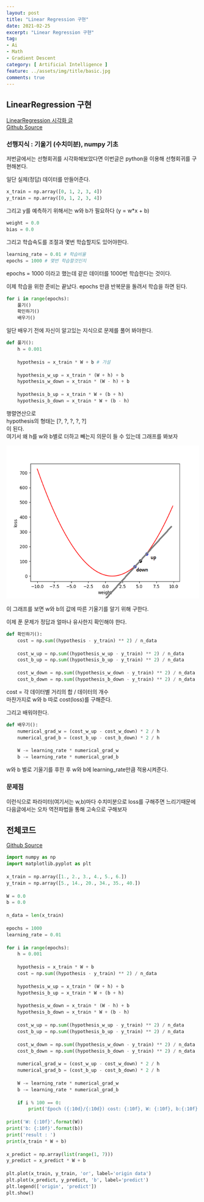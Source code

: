```yaml
---
layout: post
title: "Linear Regression 구현"
date: 2021-02-25
excerpt: "Linear Regression 구현"
tag:
- Ai
- Math
- Gradient Descent
category: [ Artificial Intelligence ]
feature: ../assets/img/title/basic.jpg
comments: true
---
```


## LinearRegression 구현

[LinearRegression 시각화 글](https://shsongs.github.io/Linear-Regression/)  
[Github Source](https://github.com/SHSongs/MinimalAI/tree/main/AI/Linear%20regression)

### 선행지식 : 기울기 (수치미분), numpy 기초

저번글에서는 선형회귀를 시각화해보았다면 이번글은 python을 이용해 선형회귀를 구현해본다.  



일단 실제(정답) 데이터를 만들어준다.
```python
x_train = np.array([0, 1, 2, 3, 4])
y_train = np.array([0, 1, 2, 3, 4])
```
그리고 y를 예측하기 위해서는 w와 b가 필요하다 (y = w*x + b)
```python
weight = 0.0
bias = 0.0
```

그리고 학습속도를 조절과 몇번 학습할지도 있어야한다.
```python
learning_rate = 0.01 # 학습비율
epochs = 1000 # 몇번 학습할것인지
```

epochs = 1000 이라고 했는데 같은 데이터를 1000번 학습한다는 것이다.  



이제 학습을 위한 준비는 끝났다. epochs 만큼 반복문을 돌려서 학습을 하면 된다.

```python
for i in range(epochs):
    풀기()
    확인하기()
    배우기()
```

일단 배우기 전에 자신이 알고있는 지식으로 문제를 풀어 봐야한다. 
```python
def 풀기():
    h = 0.001

    hypothesis = x_train * W + b # 가설

    hypothesis_w_up = x_train * (W + h) + b    
    hypothesis_w_down = x_train * (W - h) + b

    hypothesis_b_up = x_train * W + (b + h)
    hypothesis_b_down = x_train * W + (b - h)

```
행렬연산으로  
hypothesis의 형태는 [?, ?, ?, ?, ?]  
이 된다.  
여기서 왜 h를 w와 b별로 더하고 빼는지 의문이 들 수 있는데 그래프를 봐보자  

<img src="/Images/AI/LRV/06_0.png" height="400">  

이 그래프를 보면 w와 b의 값에 따른 기울기를 알기 위해 구한다.


이제 푼 문제가 정답과 얼마나 유사한지 확인해야 한다.
```python
def 확인하기():
    cost = np.sum((hypothesis - y_train) ** 2) / n_data

    cost_w_up = np.sum((hypothesis_w_up - y_train) ** 2) / n_data
    cost_b_up = np.sum((hypothesis_b_up - y_train) ** 2) / n_data

    cost_w_down = np.sum((hypothesis_w_down - y_train) ** 2) / n_data
    cost_b_down = np.sum((hypothesis_b_down - y_train) ** 2) / n_data
```
cost = 각 데이터별 거리의 합 / 데이터의 개수  
마찬가지로 w와 b 따로 cost(loss)를 구해준다.

그리고 배워야한다. 
```python
def 배우기():
    numerical_grad_w = (cost_w_up - cost_w_down) * 2 / h
    numerical_grad_b = (cost_b_up - cost_b_down) * 2 / h

    W -= learning_rate * numerical_grad_w
    b -= learning_rate * numerical_grad_b

```
w와 b 별로 기울기를 후한 후 w와 b에 learning_rate만큼 적용시켜준다.


### 문제점
이런식으로 파라미터(여기서는 w,b)마다 수치미분으로 loss를 구해주면 느리기때문에 다음글에서는 오차 역전파법을 통해 고속으로 구해보자  



## 전체코드

[Github Source](https://github.com/SHSongs/MinimalAI/tree/main/AI/Linear%20regression)

```python
import numpy as np
import matplotlib.pyplot as plt

x_train = np.array([1., 2., 3., 4., 5., 6.])
y_train = np.array([5., 14., 20., 34., 35., 40.])

W = 0.0
b = 0.0

n_data = len(x_train)

epochs = 1000
learning_rate = 0.01

for i in range(epochs):
    h = 0.001

    hypothesis = x_train * W + b
    cost = np.sum((hypothesis - y_train) ** 2) / n_data

    hypothesis_w_up = x_train * (W + h) + b
    hypothesis_b_up = x_train * W + (b + h)

    hypothesis_w_down = x_train * (W - h) + b
    hypothesis_b_down = x_train * W + (b - h)

    cost_w_up = np.sum((hypothesis_w_up - y_train) ** 2) / n_data
    cost_b_up = np.sum((hypothesis_b_up - y_train) ** 2) / n_data

    cost_w_down = np.sum((hypothesis_w_down - y_train) ** 2) / n_data
    cost_b_down = np.sum((hypothesis_b_down - y_train) ** 2) / n_data

    numerical_grad_w = (cost_w_up - cost_w_down) * 2 / h
    numerical_grad_b = (cost_b_up - cost_b_down) * 2 / h

    W -= learning_rate * numerical_grad_w
    b -= learning_rate * numerical_grad_b

    if i % 100 == 0:
        print('Epoch ({:10d}/{:10d}) cost: {:10f}, W: {:10f}, b:{:10f}'.format(i, epochs, cost, W, b))

print('W: {:10f}'.format(W))
print('b: {:10f}'.format(b))
print('result : ')
print(x_train * W + b)

x_predict = np.array(list(range(1, 7)))
y_predict = x_predict * W + b

plt.plot(x_train, y_train, 'or', label='origin data')
plt.plot(x_predict, y_predict, 'b', label='predict')
plt.legend(['origin', 'predict'])
plt.show()
```




<script src="https://utteranc.es/client.js"
        repo="SHSongs/Blog-comments"
        issue-term="pathname"
        theme="github-light"
        crossorigin="anonymous"
        async>
</script>